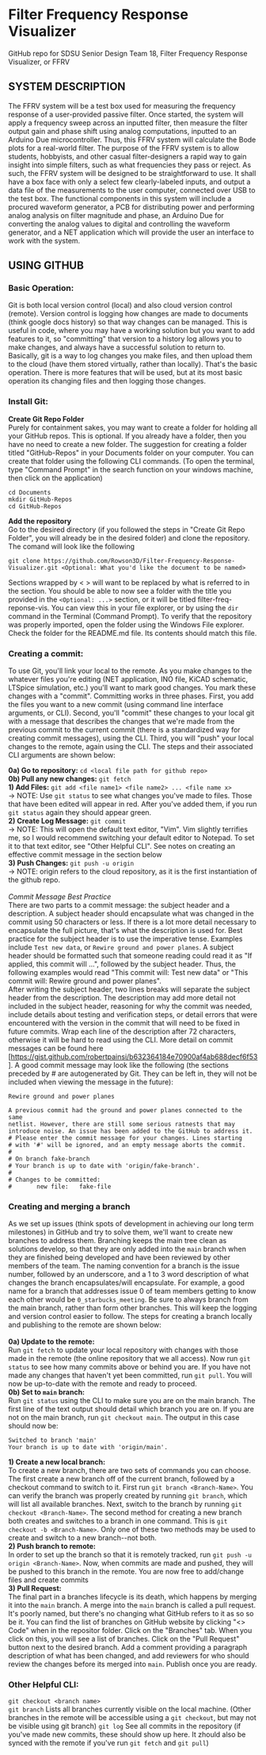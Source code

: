 # Filter Frequency Response Visualizer
GitHub repo for SDSU Senior Design Team 18, Filter Frequency Response Visualizer, or FFRV

## SYSTEM DESCRIPTION

The FFRV system  will be a test box used for measuring the frequency response of a user-provided passive filter. Once started, the system will apply a frequency sweep across an inputted filter, then measure the filter output gain and phase shift using analog computations, inputted to an Arduino Due microcontroller. Thus, this FFRV system will calculate the Bode plots for a real-world filter. The purpose of the FFRV system is to allow students, hobbyists, and other casual filter-designers a rapid way to gain insight into simple filters, such as what frequencies they pass or reject. As such, the FFRV system will be designed to be straightforward to use. It shall have a box face with only a select few clearly-labeled inputs, and output a data file of the measurements to the user computer, connected over USB to the test box. The functional components in this system will include a procured waveform generator, a PCB for distributing power and performing analog analysis on filter magnitude and phase, an Arduino Due for converting the analog values to digital and controlling the waveform generator, and a NET application which will provide the user an interface to work with the system.


## USING GITHUB

### Basic Operation: 

Git is both local version control (local) and also cloud version control (remote). Version control is logging how changes are made to documents (think google docs history) so that way changes can be managed. This is useful in code, where you may have a working solution but you want to add features to it, so "committing" that version to a history log allows you to make changes, and always have a successful solution to return to. Basically, git is a way to log changes you make files, and then upload them to the cloud (have them stored virtually, rather than locally). That's the basic operation. There is more features that will be used, but at its most basic operation its changing files and then logging those changes. 

### Install Git:

__Create Git Repo Folder__
<br>
Purely for containment sakes, you may want to create a folder for holding all your GitHub repos. This is optional. If you already have a folder, then you have no need to create a new folder. The suggestion for creating a folder titled "GitHub-Repos" in your Documents folder on your computer. You can create that folder using the following CLI commands. (To open the terminal, type "Command Prompt" in the search function on your windows machine, then click on the application)
```
cd Documents
mkdir GitHub-Repos
cd GitHub-Repos
```
__Add the repository__
<br>
Go to the desired directory (if you followed the steps in "Create Git Repo Folder", you will already be in the desired folder) and clone the repository. The comand will look like the following
```
git clone https://github.com/Rowson3D/Filter-Frequency-Response-Visualizer.git <Optional: What you'd like the document to be named>
```
Sections wrapped by \< \> will want to be replaced by what is referred to in the section. You should be able to now see a folder with the title you provided in the `<Optional: ...>` section, or it will be titled filter-freq-reponse-vis. You can view this in your file explorer, or by using the `dir` command in the Terminal (Command Prompt). To verify that the repository was properly imported, open the folder using the Windows File explorer. Check the folder for the README.md file. Its contents should match this file. 

### Creating a commit: 

To use Git, you'll link your local to the remote. As you make changes to the whatever files you're editing (NET application, INO file, KiCAD schematic, LTSpice simulation, etc.) you'll want to mark good changes. You mark these changes with a "commit". Committing works in three phases. First, you add the files you want to a new commit (using command line interface arguments, or CLI). Second, you'll "commit" these changes to your local git with a message that describes the changes that we're made from the previous commit to the current commit (there is a standardized way for creating commit messages), using the CLI. Third, you will "push" your local changes to the remote, again using the CLI. The steps and their associated CLI arguments are shown below:
<br>

__0a) Go to repository:__ `cd <local file path for github repo> `
<br>
__0b) Pull any new changes:__ `git fetch`
<br>
__1) Add Files:__ `git add <file name1> <file name2> ... <file name x> `
<br>
-> NOTE: Use `git status` to see what changes you've made to files. Those that have been edited will appear in red. After you've added them, if you run `git status` again they should appear green.
<br>
__2) Create Log Message:__ `git commit `
<br>
-> NOTE: This will open the default text editor, "Vim". Vim slightly terrifies me, so I would recommend switching your default editor to Notepad. To set it to that text editor, see "Other Helpful CLI". See notes on creating an effective commit message in the section below
<br>
__3) Push Changes:__ `git push -u origin`
<br>
-> NOTE: origin refers to the cloud repository, as it is the first instantiation of the github repo. 
<br>
<br>
_Commit Message Best Practice_
<br>
There are two parts to a commit message: the subject header and a description. A subject header should encapsulate what was changed in the commit using 50 characters or less. If there is a lot more detail necessary to encapsulate the full picture, that's what the description is used for. Best practice for the subject header is to use the imperative tense. Examples include `Test new data`, or `Rewire ground and power planes`. A subject header should be formatted such that someone reading could read it as "If applied, this commit will ...", followed by the subject header. Thus, the following examples would read "This commit will: Test new data" or "This commit will: Rewire ground and power planes". 
<br>
After writing the subject header, two lines breaks will separate the subject header from the description. The description may add more detail not included in the subject header, reasoning for why the commit was needed, include details about testing and verification steps, or detail errors that were encountered with the version in the commit that will need to be fixed in future commits. Wrap each line of the description after 72 characters, otherwise it will be hard to read using the CLI. More detail on commit messages can be found here [https://gist.github.com/robertpainsi/b632364184e70900af4ab688decf6f53]. A good commit message may look like the following (the sections preceded by # are autogenerated by Git. They can be left in, they will not be included when viewing the message in the future):
```
Rewire ground and power planes

A previous commit had the ground and power planes connected to the same 
netlist. However, there are still some serious ratnests that may 
introduce noise. An issue has been added to the GitHub to address it.
# Please enter the commit message for your changes. Lines starting
# with '#' will be ignored, and an empty message aborts the commit.
#
# On branch fake-branch
# Your branch is up to date with 'origin/fake-branch'.
#
# Changes to be committed:
#       new file:   fake-file
```

### Creating and merging a branch

As we set up issues (think spots of development in achieving our long term milestones) in GitHub and try to solve them, we'll want to create new branches to address them. Branching keeps the main tree clean as solutions develop, so that they are only added into the `main` branch when they are finished being developed and have been reviewed by other members of the team. The naming convention for a branch is the issue number, followed by an underscore, and a 1 to 3 word description of what changes the branch encapsulates/will encapsulate. For example, a good name for a branch that addresses issue 0 of team members getting to know each other would be `0_starbucks_meeting`. Be sure to always branch from the main branch, rather than form other branches. This will keep the logging and version control easier to follow. The steps for creating a branch locally and publishing to the remote are shown below:
<br>
<br>
__0a) Update to the remote:__ 
<br>
Run `git fetch` to update your local repository with changes with those made in the remote (the online repository that we all access). Now run `git status` to see how many commits above or behind you are. If you have not made any changes that haven't yet been committed, run `git pull`. You will now be up-to-date with the remote and ready to proceed. 
<br>
__0b) Set to `main` branch:__ 
<br> Run `git status` using the CLI to make sure you are on the main branch. The first line of the text output should detail which branch you are on. If you are not on the main branch, run `git checkout main`. The output in this case should now be:
```
Switched to branch 'main'
Your branch is up to date with 'origin/main'.
```
__1) Create a new local branch:__ 
<br>
To create a new branch, there are two sets of commands you can choose. The first create a new branch off of the current branch, followed by a checkout command to switch to it. First run `git branch <Branch-Name>`. You can verify the branch was properly created by running `git branch`, which will list all available branches. Next, switch to the branch by running `git checkout <Branch-Name>`. The second method for creating a new branch both creates and switches to a branch in one command. This is `git checkout -b <Branch-Name>`. Only one of these two methods may be used to create and switch to a new branch--not both.
<br>
__2) Push branch to remote:__ 
<br>
In order to set up the branch so that it is remotely tracked, run `git push -u origin <Branch-Name>`. Now, when commits are made and pushed, they will be pushed to this branch in the remote. You are now free to add/change files and create commits
<br>
__3) Pull Request:__ 
<br>
The final part in a branches lifecycle is its death, which happens by merging it into the `main` branch. A merge into the `main` branch is called a pull request. It's poorly named, but there's no changing what GitHub refers to it as so so be it. You can find the list of branches on GitHub website by clicking "\<\> Code" when in the repositor folder. Click on the "Branches" tab. When you click on this, you will see a list of branches. Click on the "Pull Request" button next to the desired branch. Add a comment providing a paragraph description of what has been changed, and add reviewers for who should review the changes before its merged into `main`. Publish once you are ready.
<br>
### Other Helpful CLI:
`git checkout <branch name>`
<br>
`git branch`
Lists all branches currently visible on the local machine. (Other branches in the remote will be accessible using a `git checkout`, but may not be visible using git branch)
`git log` 
See all commits in the repository (if you've made new commits, these should show up here. It zhould also be synced with the remote if you've run `git fetch` and `git pull`)
